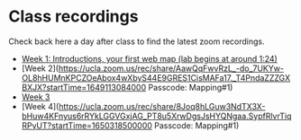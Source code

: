 # Class recordings

Check back here a day after class to find the latest zoom recordings.

- [Week 1: Introductions, your first web map (lab begins at around 1:24)](https://ucla.zoom.us/rec/share/SnMxBfCy2ESb8COMpGl85kBzAD8-W-oF2f-SPXoRsaHdSnDCdpSsozUH6nb7f4Wq.useE-Lf540U22g_T?startTime=1648501817000 (Passcode: Mapping#1))
- [Week 2](https://ucla.zoom.us/rec/share/AawQqFwvRzL_-do_7UKYw-OL8hHUMnKPCZOeAbox4wXbyS44E9GRES1CisMAFa17._T4PndaZZZGXBXJX?startTime=1649113084000
Passcode: Mapping#1)
- [Week 3](https://ucla.zoom.us/rec/share/FPekN3GMIq6ihOGFC9K1YHLCqsQ_zx_rV4zRwipqS-4Xj0fE38BMOQqlVpQllFkB.yaRv4e6pmJaDn64W)
- [Week 4](https://ucla.zoom.us/rec/share/8Joq8hLGuw3NdTX3X-bHuw4KFnyus6rRYkLGGVGxjAG_PT8u5XrwDgsJsHYQNgaa.SypfRlvrTiqRPyUT?startTime=1650318500000
Passcode: Mapping#1)
